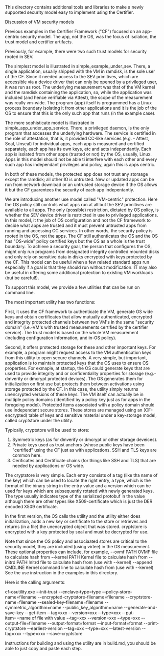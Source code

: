 
This directory contains additional tools and libraries to make a newly supported
security model easy to implement using the Certifier.


Discussion of VM security models

Previous examples in the Certifier Framework ("CF") focused on an app-centric security model.
The app, not the OS, was the focus of isolation, the trust model and certifier artifacts.

Previously, for example, there were two such trust models for security rooted in SEV.

The simplest model is illustrated in simple_example_under_sev.  There, a single application,
usually shipped with the VM in ramdisk, is the sole user of the CF.  Since it needed access
to the SEV primitives, which are accessible via a device driver that can only be opened
by a privileged user, it was run as root.   The underlying measurement was that of the VM
kernel and the ramdisk containing the application, so, while the application was included (and
hence verifiable via Attest), the scope of the measurement was really vm-wide.  The program (app)
itself is programmed has a Linux process boundary isolating it from other applications and
it is the job of the OS to ensure that this is the only such app that runs (in the example case).

The more sophisticate model is illustrated in simple_app_under_app_service.  There, a privileged
daemon, is the only program that accesses the underlying hardware.  The service is certified
in the role of attestation, that is, it provided CC-like services (e.g. - Attest, Seal, Unseal)
for individual apps, each app is measured and certified separately, each app has its own keys, etc
and acts independantly.  Each app is isolated from other apps (trusted or not) by the OS, usually,
Linux.  Apps in this model should not be able ti interfere with each other and every such app
has independant privileges and policy, again this is apps centric.

In both of these models, the protected app does not trust any storaage except the ramdisk; all
other IO is untrusted.  New or updated apps can be run from network download or an untrusted
storage device if the OS allows it but the CF guarentees the security of each app indepentantly.

We are introducing another use model called "VM-centric" protection.  Here the OS policy still
controls what apps run at all but the SEV primitives are available to all apps.  The only
(possible) restriction, dictated by OS policy, is whether the SEV device driver is restricted
in use to privileged applications.  In this model, it the job of OS configuration and not the
CF framework to decide what apps are trusted and it must prevent untrusted apps from running
and accessing CC services.  In other words, the security policy is rooted in the OS, not the apps.
The  CF still authenticates the OS and the OS has "OS-wide" policy certified keys but the OS as
a whole is the trust boundary.  To achieve a security goal, the person that configures the OS,
might only run programs from designated integrity controlled mounted disks and only rely on
sensitive data in disks encrypted with keys protected by the CF.  This model can be useful
when a few related standard apps run especially if a goal is that they should run without
modification.  IT may also be useful in offering some additional protection to existing VM
workloads (but be careful!).

To support this model, we provide a few utilities that can be run on command line.

The most important utility has two functions:

First, it uses the CF framework to authenticate the VM, generate OS wide keys and obtain
certificates that allow mutually authenticated, encrypted and integrity protected channels
between two VM's in the same "security domain" (i.e.-VM's with trusted measurements certified by
the certifier service).  The trust model is based on the whole VM measurement (including configuration
information, and in-OS policy).

Second, it offers protected storage for these and other important keys.  For example, a program
might request access to the VM authentication keys from this utility to open secure channels.
A very simple, but important, application is to maintain protected keys that the OS uses to
ensure OS properties.  For exmaple, at startup, the OS could generate keys that are used to
provide integrity and or confidentiality properties for storage (e.g.-dmverity or dmcrypt protected
devices).  The OS generates them for initialization on first use but protects them between
activations using storage protected by the CF.  In this case, the utility simply returns unencrypted
versions of these keys.  The VM itself can actually be in multiple policy domains (identified by a
policy key just as for apps in the foregoing model).  Protected items associated with a policy domain
should use independant secure stores. These stores are managed using an (CF-encrypted) table of
keys and sensitive material under a key-storage model, called cryptstore  under the utility.

Typically, cryptstore will be used to store:
  1.  Symmetric keys (as for dmverify or dmcrypt or other storage deveices).
  2.  Private keys used as trust anchors (whose public keys have been "certified" using the CF
      just as with applications.   SSH and TLS keys are common here.
  3.  Cerificates and Certificate chains (for things like SSH and TLS) that are needed by applications or
      OS wide.

The cryptstore is very simple.  Each entry consists of a tag (like tha name of the key) which can be used
to locate the right entry, a type, which is the format of the binary string in the entry value and a
version which can be used for keys which are subsequently rotated with newly generated keys.  The type 
usually indicates type of the serialized protobuf in the value although there are other types like
X509-certificate which is just the DER encoded X509 certificate.

In the first version, the OS calls the utility and the utility either does initialization, adds a new
key or certificate to the store or retrieves and returns (in a file) the unencrypted object that was
stored. cryptstore is encrypted with a key protected by seal and must be decrypted for use.

Note that since the OS policy and associaated stores are critical to the security model, they are
included (using virtee) in the OS measurement.  These optional properties can include, for example,
  --ovmf PATH           OVMF file to calculate hash from
  --kernel PATH         Kernel file to calculate hash from
  --initrd PATH         Initrd file to calculate hash from (use with --kernel)
  --append CMDLINE      Kernel command line to calculate hash from (use with --kernel)
See the use instruction in the examples in this directory.


Here is the calling arguments:

cf-osutility.exe
    --init-trust
    --enclave-type=type
    --policy-store-name=filename
    --encrypted-cryptstore-filename=filename
    --cryptstore-name=filename
    --sealed-key-filename=filename
    --symmetric_algorithm=name
    --public_key_algorithm=name
    --generate-and-save-key
    --get-item
        --tag=xxx
        --version=xxx
        --type=xxx
    --put-item==name of file with value
        --tag=xxx
        --version=xxx
        --type=xxx
    --output-file=filename
    --output-format=format
    --input-format=format
    --print-cryptstore
    --earliest-version
        --tag=xxx
        --type=xxx
    --latest-version
        --tag=xxx
        --type=xxx
    --save-cryptstore

Instructions for building and using the utility are in build.md,
you should be able to just copy and paste each step.

